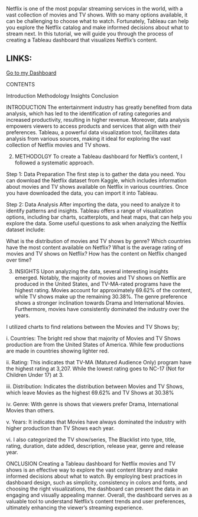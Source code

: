 Netflix is one of the most popular streaming services in the world, with a vast collection of movies and TV shows. With so many options available, it can be challenging to choose what to watch. Fortunately, Tableau can help you explore the Netflix catalog and make informed decisions about what to stream next. In this tutorial, we will guide you through the process of creating a Tableau dashboard that visualizes Netflix’s content.

## LINKS:

[Go to my Dashboard](https://public.tableau.com/app/profile/krishan.mohan.beniwal/viz/NetflixTitlesProject/Netflix?publish=yes)

CONTENTS

Introduction
Methodology
Insights
Conclusion

INTRODUCTION
The entertainment industry has greatly benefited from data analysis, which has led to the identification of rating categories and increased productivity, resulting in higher revenue. Moreover, data analysis empowers viewers to access products and services that align with their preferences. Tableau, a powerful data visualization tool, facilitates data analysis from various sources, making it ideal for exploring the vast collection of Netflix movies and TV shows.

2. METHODOLGY
To create a Tableau dashboard for Netflix’s content, I followed a systematic approach.

Step 1: Data Preparation
The first step is to gather the data you need. You can download the Netflix dataset from Kaggle, which includes information about movies and TV shows available on Netflix in various countries. Once you have downloaded the data, you can import it into Tableau.

Step 2: Data Analysis
After importing the data, you need to analyze it to identify patterns and insights. Tableau offers a range of visualization options, including bar charts, scatterplots, and heat maps, that can help you explore the data. Some useful questions to ask when analyzing the Netflix dataset include:

What is the distribution of movies and TV shows by genre?
Which countries have the most content available on Netflix?
What is the average rating of movies and TV shows on Netflix?
How has the content on Netflix changed over time?

3. INSIGHTS
Upon analyzing the data, several interesting insights emerged. Notably, the majority of movies and TV shows on Netflix are produced in the United States, and TV-MA-rated programs have the highest rating. Movies account for approximately 69.62% of the content, while TV shows make up the remaining 30.38%. The genre preference shows a stronger inclination towards Drama and International Movies. Furthermore, movies have consistently dominated the industry over the years.

I utilized charts to find relations between the Movies and TV Shows by;

i. Countries: The bright red show that majority of Movies and TV Shows production are from the United States of America. While few productions are made in countries showing lighter red.

ii. Rating: This indicates that TV-MA (Matured Audience Only) program have the highest rating at 3,207. While the lowest rating goes to NC-17 (Not for Children Under 17) at 3.

iii. Distribution: Indicates the distribution between Movies and TV Shows, which leave Movies as the highest 69.62% and TV Shows at 30.38%

iv. Genre: With genre is shows that viewers prefer Drama, International Movies than others.

v. Years: It indicates that Movies have always dominated the industry with higher production than TV Shows each year.

vi. I also categorized the TV show/series, The Blacklist into type, title, rating, duration, date added, description, release year, genre and release year.

ONCLUSION
Creating a Tableau dashboard for Netflix movies and TV shows is an effective way to explore the vast content library and make informed decisions about what to watch. By employing best practices in dashboard design, such as simplicity, consistency in colors and fonts, and choosing the right visualizations, the dashboard can present the data in an engaging and visually appealing manner. Overall, the dashboard serves as a valuable tool to understand Netflix’s content trends and user preferences, ultimately enhancing the viewer’s streaming experience.




